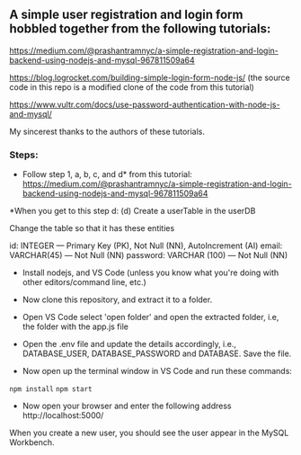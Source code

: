 ## A simple user registration and login form hobbled together from the following tutorials:

https://medium.com/@prashantramnyc/a-simple-registration-and-login-backend-using-nodejs-and-mysql-967811509a64

https://blog.logrocket.com/building-simple-login-form-node-js/
(the source code in this repo is a modified clone of the code from this tutorial)


https://www.vultr.com/docs/use-password-authentication-with-node-js-and-mysql/

My sincerest thanks to the authors of these tutorials. 

### Steps:

- Follow step 1, a, b, c, and d* from this tutorial:
https://medium.com/@prashantramnyc/a-simple-registration-and-login-backend-using-nodejs-and-mysql-967811509a64

*When you get to this step d: (d) Create a userTable in the userDB

Change the table so that it has these entities

id: INTEGER — Primary Key (PK), Not Null (NN), AutoIncrement (AI)
email: VARCHAR(45) — Not Null (NN)
password: VARCHAR (100) — Not Null (NN)

- Install nodejs, and VS Code (unless you know what you're doing with other editors/command line, etc.)

- Now clone this repository, and extract it to a folder. 

- Open VS Code select 'open folder' and open the extracted folder, i.e, the folder with the app.js file  

- Open the .env file and update the details accordingly, i.e., DATABASE_USER, DATABASE_PASSWORD and DATABASE. Save the file. 

- Now open up the terminal window in VS Code and run  these commands:   

`npm install`
`npm start`

- Now open your browser and enter the following address http://localhost:5000/

When you create a new user, you should see the user appear in the MySQL Workbench. 



